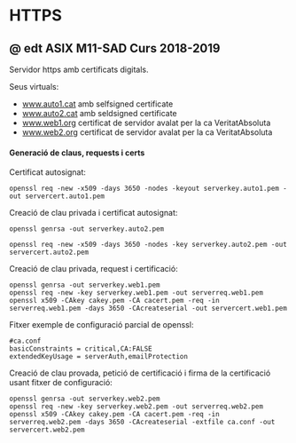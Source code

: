 # HTTPS
## @ edt ASIX M11-SAD Curs 2018-2019

Servidor https amb certificats digitals.

Seus virtuals:

 * www.auto1.cat amb selfsigned certificate
 * www.auto2.cat amb seldsigned certificate
 * www.web1.org certificat de servidor avalat per la ca VeritatAbsoluta
 * www.web2.org certificat de servidor avalat per la ca VeritatAbsoluta

#### Generació de claus, requests i certs

Certificat autosignat:
```
openssl req -new -x509 -days 3650 -nodes -keyout serverkey.auto1.pem -out servercert.auto1.pem
```

Creació de clau privada i certificat autosignat:
```
openssl genrsa -out serverkey.auto2.pem

openssl req -new -x509 -days 3650 -nodes -key serverkey.auto2.pem -out servercert.auto2.pem
```

Creació de clau privada, request i certificació:
```
openssl genrsa -out serverkey.web1.pem
openssl req -new -key serverkey.web1.pem -out serverreq.web1.pem
openssl x509 -CAkey cakey.pem -CA cacert.pem -req -in serverreq.web1.pem -days 3650 -CAcreateserial -out servercert.web1.pem
```

Fitxer exemple de configuració parcial de openssl:
```
#ca.conf
basicConstraints = critical,CA:FALSE 
extendedKeyUsage = serverAuth,emailProtection 
```

Creació de clau provada, petició de certificació i firma
de la certificació usant fitxer de configuració:
```
openssl genrsa -out serverkey.web2.pem
openssl req -new -key serverkey.web2.pem -out serverreq.web2.pem
openssl x509 -CAkey cakey.pem -CA cacert.pem -req -in serverreq.web2.pem -days 3650 -CAcreateserial -extfile ca.conf -out servercert.web2.pem
```

